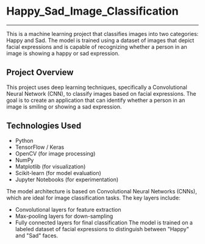 # Happy_Sad_Image_Classification
----
This is a machine learning project that classifies images into two categories: Happy and Sad. The model is trained using a dataset of images that depict facial expressions and is capable of recognizing whether a person in an image is showing a happy or sad expression.

## Project Overview
This project uses deep learning techniques, specifically a Convolutional Neural Network (CNN), to classify images based on facial expressions. The goal is to create an application that can identify whether a person in an image is smiling or showing a sad expression.

## Technologies Used
  - Python
  - TensorFlow / Keras
  - OpenCV (for image processing)
  - NumPy
  - Matplotlib (for visualization)
  - Scikit-learn (for model evaluation)
  - Jupyter Notebooks (for experimentation)

The model architecture is based on Convolutional Neural Networks (CNNs), which are ideal for image classification tasks. The key layers include:

  - Convolutional layers for feature extraction
  - Max-pooling layers for down-sampling
  - Fully connected layers for final classification
The model is trained on a labeled dataset of facial expressions to distinguish between "Happy" and "Sad" faces.
